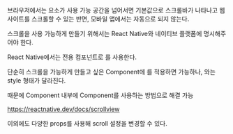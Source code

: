 브라우저에서는 요소가 사용 가능 공간을 넘어서면 기본값으로 스크롤바가 나타나고 웹사이트를 스크롤할 수 있는 반면, 모바일 앱에서는 자동으로 되지 않는다.

스크롤을 사용 가능하게 만들기 위해서는 React Native와 네이티브 플랫폼에 명시해주어야 한다.

React Native에서는 전용 컴포넌트로 <ScrollView />를 사용한다.

단순히 스크롤을 가능하게 만들고 싶은 <View /> Component에 <ScrollView />를 적용하면 가능하나, <View />와는 style 형태가 달라진다.

때문에 <View /> Component 내부에 <ScrollView /> Component를 사용하는 방법으로 해결 가능

https://reactnative.dev/docs/scrollview

이외에도 다양한 props를 사용해 scroll 설정을 변경할 수 있다.
